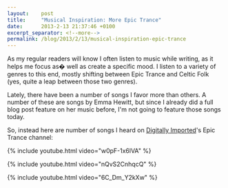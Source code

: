 ```yaml
---
layout:    post
title:     "Musical Inspiration: More Epic Trance"
date:      2013-2-13 21:37:46 +0100
excerpt_separator: <!--more-->
permalink: /blog/2013/2/13/musical-inspiration-epic-trance
---
```


As my regular readers will know I often listen to music while writing, as it helps me focus as� well as create a specific mood. I listen to a variety of genres to this end, mostly shifting between Epic Trance and Celtic Folk (yes, quite a leap between those two genres).

<!--more-->
Lately, there have been a number of songs I favor more than others. A number of these are songs by Emma Hewitt, but since I already did a full blog post feature on her music before, I'm not going to feature those songs today.

So, instead here are number of songs I heard on [Digitally Imported](http://di.fm/)'s Epic Trance channel:

{% include youtube.html video="w0pF-1x6lVA" %}

{% include youtube.html video="nQvS2CnhqcQ" %}

{% include youtube.html video="6C_Dm_Y2kXw" %}